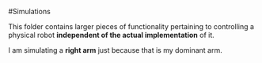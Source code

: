 #Simulations

This folder contains larger pieces of functionality pertaining to controlling a physical robot __independent of the actual implementation__ of it.

I am simulating a __right arm__ just because that is my dominant arm.